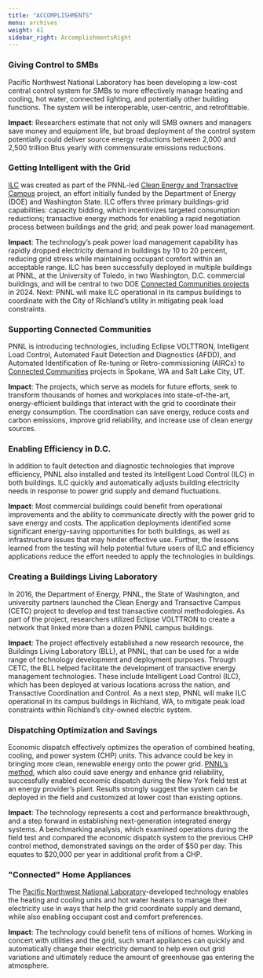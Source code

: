 ```yaml
---
title: "ACCOMPLISHMENTS"
menu: archives
weight: 41
sidebar_right: AccomplishmentsRight
---
```


### Giving Control to SMBs

 Pacific Northwest National Laboratory has been developing a low-cost central control system for SMBs to more effectively manage heating and cooling, hot water, connected lighting, and potentially other building functions. The system will be interoperable, user-centric, and retrofittable.

**Impact**: Researchers estimate that not only will SMB owners and managers save money and equipment life, but broad deployment of the control system potentially could deliver source energy reductions between 2,000 and 2,500 trillion Btus yearly with commensurate emissions reductions.

### Getting Intelligent with the Grid

 [ILC](https://www.pnnl.gov/intelligent-load-control) was created as part of the PNNL-led [Clean Energy and Transactive Campus](https://www.pnnl.gov/projects/clean-energy-and-transactive-campus) project, an effort initially funded by the Department of Energy (DOE) and Washington State. ILC offers three primary buildings-grid capabilities: capacity bidding, which incentivizes targeted consumption reductions; transactive energy methods for enabling a rapid negotiation process between buildings and the grid; and peak power load management.

**Impact**: The technology’s peak power load management capability has rapidly dropped electricity demand in buildings by 10 to 20 percent, reducing grid stress while maintaining occupant comfort within an acceptable range. ILC has been successfully deployed in multiple buildings at PNNL, at the University of Toledo, in two Washington, D.C. commercial buildings, and will be central to two DOE [Connected Communities projects](https://www.pnnl.gov/news-media/pnnl-helps-build-connected-communities) in 2024. Next: PNNL will make ILC operational in its campus buildings to coordinate with the City of Richland’s utility in mitigating peak load constraints.

### Supporting Connected Communities

PNNL is introducing technologies, including Eclipse VOLTTRON, Intelligent Load Control, Automated Fault Detection and Diagnostics (AFDD), and Automated Identification of Re-tuning or Retro-commissioning (AIRCx) to [Connected Communities](https://www.pnnl.gov/news-media/pnnl-helps-build-connected-communities) projects in Spokane, WA and Salt Lake City, UT.

**Impact**: The projects, which serve as models for future efforts, seek to transform thousands of homes and workplaces into state-of-the-art, energy-efficient buildings that interact with the grid to coordinate their energy consumption. The coordination can save energy, reduce costs and carbon emissions, improve grid reliability, and increase use of clean energy sources.

### Enabling Efficiency in D.C.

In addition to fault detection and diagnostic technologies that improve efficiency, PNNL also installed and tested its Intelligent Load Control (ILC) in both buildings. ILC quickly and automatically adjusts building electricity needs in response to power grid supply and demand fluctuations.

**Impact**: Most commercial buildings could benefit from operational improvements and the ability to communicate directly with the power grid to save energy and costs. The application deployments identified some significant energy-saving opportunities for both buildings, as well as infrastructure issues that may hinder effective use. Further, the lessons learned from the testing will help potential future users of ILC and efficiency applications reduce the effort needed to apply the technologies in buildings.

### Creating a Buildings Living Laboratory

In 2016, the Department of Energy, PNNL, the State of Washington, and university partners launched the Clean Energy and Transactive Campus (CETC) project to develop and test transactive control methodologies. As part of the project, researchers utilized Eclipse VOLTTRON to create a network that linked more than a dozen PNNL campus buildings.

**Impact**: The project effectively established a new research resource, the Buildings Living Laboratory (BLL), at PNNL, that can be used for a wide range of technology development and deployment purposes. Through CETC, the BLL helped facilitate the development of transactive energy management technologies. These include Intelligent Load Control (ILC), which has been deployed at various locations across the nation, and Transactive Coordination and Control. As a next step, PNNL will make ILC operational in its campus buildings in Richland, WA, to mitigate peak load constraints within Richland’s city-owned electric system.

### Dispatching Optimization and Savings

Economic dispatch effectively optimizes the operation of combined heating, cooling, and power system (CHP) units. This advance could be key in bringing more clean, renewable energy onto the power grid.
[PNNL’s method](https://www.pnnl.gov/news-media/dispatch-delivers-good-energy-news), which also could save energy and enhance grid reliability, successfully enabled economic dispatch during the New York field test at an energy provider’s plant. Results strongly suggest the system can be deployed in the field and customized at lower cost than existing options.

**Impact**: The technology represents a cost and performance breakthrough, and a step forward in establishing next-generation integrated energy systems. A benchmarking analysis, which examined operations during the field test and compared the economic dispatch system to the previous CHP control method, demonstrated savings on the order of $50 per day. This equates to $20,000 per year in additional profit from a CHP.

### <a name='connecting-home-appliances'></a>"Connected" Home Appliances

The [Pacific Northwest National Laboratory](https://www.pnnl.gov/news-media/electric-connection-homes-helping-grid)-developed technology enables the heating and cooling units and hot water heaters to manage their electricity use in ways that help the grid coordinate supply and demand, while also enabling occupant cost and comfort preferences.

**Impact**: The technology could benefit tens of millions of homes. Working in concert with utilities and the grid, such smart appliances can quickly and automatically change their electricity demand to help even out grid variations and ultimately reduce the amount of greenhouse gas entering the atmosphere.
